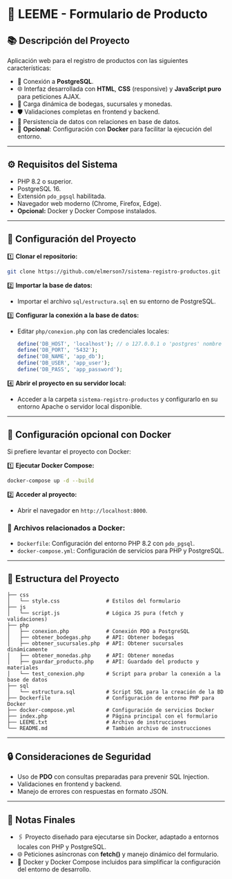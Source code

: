 # 📄 LEEME - Formulario de Producto

## 📚 **Descripción del Proyecto**
Aplicación web para el registro de productos con las siguientes características:
- 🔗 Conexión a **PostgreSQL**.
- 🌐 Interfaz desarrollada con **HTML**, **CSS** (responsive) y **JavaScript puro** para peticiones AJAX.
- 🔄 Carga dinámica de bodegas, sucursales y monedas.
- 🛡️ Validaciones completas en frontend y backend.
- 💾 Persistencia de datos con relaciones en base de datos.
- 🐳 **Opcional**: Configuración con **Docker** para facilitar la ejecución del entorno.

---

## ⚙️ **Requisitos del Sistema**
- PHP 8.2 o superior.
- PostgreSQL 16.
- Extensión `pdo_pgsql` habilitada.
- Navegador web moderno (Chrome, Firefox, Edge).
- **Opcional:** Docker y Docker Compose instalados.

---

## 🚀 **Configuración del Proyecto**

1️⃣ **Clonar el repositorio:**
```bash
git clone https://github.com/elmerson7/sistema-registro-productos.git
```

2️⃣ **Importar la base de datos:**
- Importar el archivo `sql/estructura.sql` en su entorno de PostgreSQL.

3️⃣ **Configurar la conexión a la base de datos:**
- Editar `php/conexion.php` con las credenciales locales:
  ```php
  define('DB_HOST', 'localhost'); // o 127.0.0.1 o 'postgres' nombre del servicio de Docker
  define('DB_PORT', '5432');
  define('DB_NAME', 'app_db');
  define('DB_USER', 'app_user');
  define('DB_PASS', 'app_password');
  ```

4️⃣ **Abrir el proyecto en su servidor local:**
- Acceder a la carpeta `sistema-registro-productos` y configurarlo en su entorno Apache o servidor local disponible.

---

## 🐳 **Configuración opcional con Docker**

Si prefiere levantar el proyecto con Docker:

1️⃣ **Ejecutar Docker Compose:**
```bash
docker-compose up -d --build
```

2️⃣ **Acceder al proyecto:**
- Abrir el navegador en `http://localhost:8000`.

### 📁 **Archivos relacionados a Docker**:
- `Dockerfile`: Configuración del entorno PHP 8.2 con `pdo_pgsql`.
- `docker-compose.yml`: Configuración de servicios para PHP y PostgreSQL.

---

## 📝 **Estructura del Proyecto**
```
├── css
│   └── style.css               # Estilos del formulario
├── js
│   └── script.js               # Lógica JS pura (fetch y validaciones)
├── php
│   ├── conexion.php            # Conexión PDO a PostgreSQL
│   ├── obtener_bodegas.php     # API: Obtener bodegas
│   ├── obtener_sucursales.php  # API: Obtener sucursales dinámicamente
│   ├── obtener_monedas.php     # API: Obtener monedas
│   ├── guardar_producto.php    # API: Guardado del producto y materiales
│   └── test_conexion.php       # Script para probar la conexión a la base de datos
├── sql
│   └── estructura.sql          # Script SQL para la creación de la BD
├── Dockerfile                  # Configuración de entorno PHP para Docker
├── docker-compose.yml          # Configuración de servicios Docker
├── index.php                   # Página principal con el formulario
├── LEEME.txt                   # Archivo de instrucciones
└── README.md                   # También archivo de instrucciones
```

---

## 🔒 **Consideraciones de Seguridad**
- Uso de **PDO** con consultas preparadas para prevenir SQL Injection.
- Validaciones en frontend y backend.
- Manejo de errores con respuestas en formato JSON.

---

## 🏁 **Notas Finales**
- 🖇️ Proyecto diseñado para ejecutarse sin Docker, adaptado a entornos locales con PHP y PostgreSQL.
- 🌐 Peticiones asíncronas con **fetch()** y manejo dinámico del formulario.
- 🐳 Docker y Docker Compose incluidos para simplificar la configuración del entorno de desarrollo.

